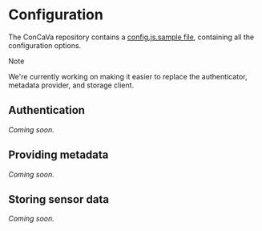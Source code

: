 # Configuration

The ConCaVa repository contains a [config.js.sample file](https://github.com/kukua/concava), containing all the configuration options.

<div class="admonition note">
	<p class="first admonition-title">Note</p>
	<p class="last">We're currently working on making it easier to replace the authenticator, metadata provider, and storage client.</p>
</div>

## Authentication

_Coming soon._

## Providing metadata

_Coming soon._

## Storing sensor data

_Coming soon._
